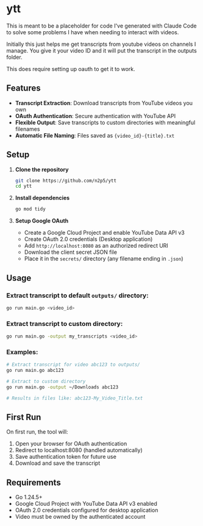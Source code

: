 # ytt

This is meant to be a placeholder for code I've generated with Claude Code to solve some problems I have when needing to interact with videos. 

Initially this just helps me get transcripts from youtube videos on channels I manage. You give it your video ID and it will put the transcript in the outputs folder. 

This does require setting up oauth to get it to work.

## Features

- **Transcript Extraction**: Download transcripts from YouTube videos you own
- **OAuth Authentication**: Secure authentication with YouTube API
- **Flexible Output**: Save transcripts to custom directories with meaningful filenames
- **Automatic File Naming**: Files saved as `{video_id}-{title}.txt`

## Setup

1. **Clone the repository**
   ```bash
   git clone https://github.com/n2p5/ytt
   cd ytt
   ```

2. **Install dependencies**
   ```bash
   go mod tidy
   ```

3. **Setup Google OAuth**
   - Create a Google Cloud Project and enable YouTube Data API v3
   - Create OAuth 2.0 credentials (Desktop application)
   - Add `http://localhost:8080` as an authorized redirect URI
   - Download the client secret JSON file
   - Place it in the `secrets/` directory (any filename ending in `.json`)

## Usage

### Extract transcript to default `outputs/` directory:
```bash
go run main.go <video_id>
```

### Extract transcript to custom directory:
```bash
go run main.go -output my_transcripts <video_id>
```

### Examples:
```bash
# Extract transcript for video abc123 to outputs/
go run main.go abc123

# Extract to custom directory
go run main.go -output ~/Downloads abc123

# Results in files like: abc123-My_Video_Title.txt
```

## First Run

On first run, the tool will:
1. Open your browser for OAuth authentication
2. Redirect to localhost:8080 (handled automatically)
3. Save authentication token for future use
4. Download and save the transcript

## Requirements

- Go 1.24.5+
- Google Cloud Project with YouTube Data API v3 enabled
- OAuth 2.0 credentials configured for desktop application
- Video must be owned by the authenticated account

